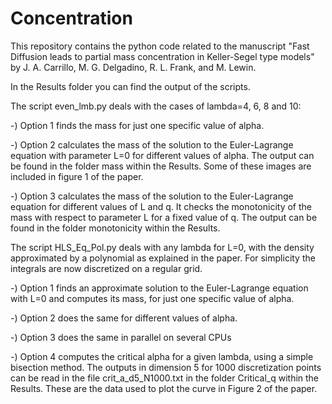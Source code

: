 # Concentration

This repository contains the python code related to the manuscript "Fast Diffusion leads to partial mass concentration in Keller-Segel type models" by J. A. Carrillo, M. G. Delgadino, R. L. Frank, and M. Lewin.

In the Results folder you can find the output of the scripts.

The script even_lmb.py deals with the cases of lambda=4, 6, 8 and 10:

-) Option 1 finds the mass for just one specific value of alpha.

-) Option 2 calculates the mass of the solution to the Euler-Lagrange equation with parameter L=0 for different values of alpha. The output can be found in the folder mass within the Results. Some of these images are included in figure 1 of the paper.

-) Option 3 calculates the mass of the solution to the Euler-Lagrange equation for different values of L and q. It checks the monotonicity of the mass with respect to parameter L for a fixed value of q. The output can be found in the folder monotonicity within the Results.


The script HLS_Eq_Pol.py deals with any lambda for L=0, with the density approximated by a polynomial as explained in the paper. For simplicity the integrals are now discretized on a regular grid.

-) Option 1 finds an approximate solution to the Euler-Lagrange equation with L=0 and computes its mass, for just one specific value of alpha.

-) Option 2 does the same for different values of alpha.

-) Option 3 does the same in parallel on several CPUs

-) Option 4 computes the critical alpha for a given lambda, using a simple bisection method. The outputs in dimension 5 for 1000 discretization points can be read in the file crit_a_d5_N1000.txt in the folder Critical_q within the Results. These are the data used to plot the curve in Figure 2 of the paper.
